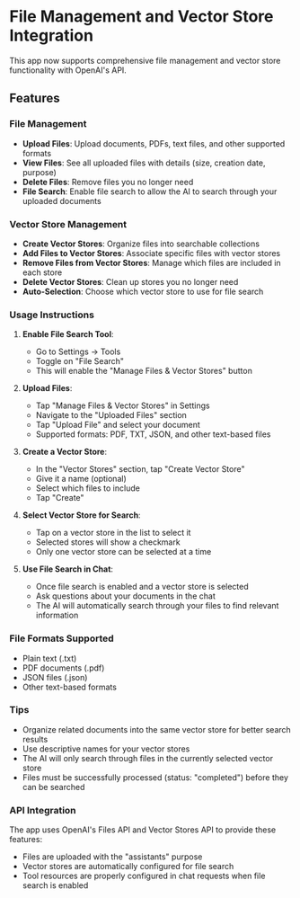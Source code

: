 # File Management and Vector Store Integration

This app now supports comprehensive file management and vector store functionality with OpenAI's API.

## Features

### File Management

- **Upload Files**: Upload documents, PDFs, text files, and other supported formats
- **View Files**: See all uploaded files with details (size, creation date, purpose)
- **Delete Files**: Remove files you no longer need
- **File Search**: Enable file search to allow the AI to search through your uploaded documents

### Vector Store Management

- **Create Vector Stores**: Organize files into searchable collections
- **Add Files to Vector Stores**: Associate specific files with vector stores
- **Remove Files from Vector Stores**: Manage which files are included in each store
- **Delete Vector Stores**: Clean up stores you no longer need
- **Auto-Selection**: Choose which vector store to use for file search

### Usage Instructions

1. **Enable File Search Tool**:

   - Go to Settings → Tools
   - Toggle on "File Search"
   - This will enable the "Manage Files & Vector Stores" button

2. **Upload Files**:

   - Tap "Manage Files & Vector Stores" in Settings
   - Navigate to the "Uploaded Files" section
   - Tap "Upload File" and select your document
   - Supported formats: PDF, TXT, JSON, and other text-based files

3. **Create a Vector Store**:

   - In the "Vector Stores" section, tap "Create Vector Store"
   - Give it a name (optional)
   - Select which files to include
   - Tap "Create"

4. **Select Vector Store for Search**:

   - Tap on a vector store in the list to select it
   - Selected stores will show a checkmark
   - Only one vector store can be selected at a time

5. **Use File Search in Chat**:
   - Once file search is enabled and a vector store is selected
   - Ask questions about your documents in the chat
   - The AI will automatically search through your files to find relevant information

### File Formats Supported

- Plain text (.txt)
- PDF documents (.pdf)
- JSON files (.json)
- Other text-based formats

### Tips

- Organize related documents into the same vector store for better search results
- Use descriptive names for your vector stores
- The AI will only search through files in the currently selected vector store
- Files must be successfully processed (status: "completed") before they can be searched

### API Integration

The app uses OpenAI's Files API and Vector Stores API to provide these features:

- Files are uploaded with the "assistants" purpose
- Vector stores are automatically configured for file search
- Tool resources are properly configured in chat requests when file search is enabled
